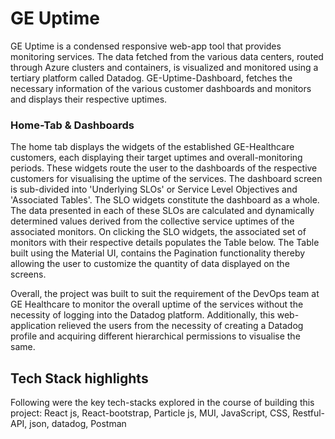 # GE Uptime

GE Uptime is a condensed responsive web-app tool that provides monitoring services. The data fetched from the various data centers, routed through Azure clusters and containers, is visualized and monitored using a tertiary platform called Datadog. GE-Uptime-Dashboard, fetches the necessary information of the various customer dashboards and monitors and displays their respective uptimes.

### Home-Tab & Dashboards

The home tab displays the widgets of the established GE-Healthcare customers, each displaying their target uptimes and overall-monitoring periods. These widgets route the user to the dashboards of the respective customers for visualising the uptime of the services. The dashboard screen is sub-divided into 'Underlying SLOs' or Service Level Objectives and 'Associated Tables'. The SLO widgets constitute the dashboard as a whole. The data presented in each of these SLOs are calculated and dynamically determined values derived from the collective service uptimes of the associated monitors. On clicking the SLO widgets, the associated set of monitors with their respective details populates the Table below. The Table built using the Material UI, contains the Pagination functionality thereby allowing the user to customize the quantity of data displayed on the screens.

Overall, the project was built to suit the requirement of the DevOps team at GE Healthcare to monitor the overall uptime of the services without the necessity of logging into the Datadog platform. Additionally, this web-application relieved the users from the necessity of creating a Datadog profile and acquiring different hierarchical permissions to visualise the same.

## Tech Stack highlights

Following were the key tech-stacks explored in the course of building this project:
React js, React-bootstrap, Particle js, MUI, JavaScript, CSS, Restful-API, json, datadog, Postman
